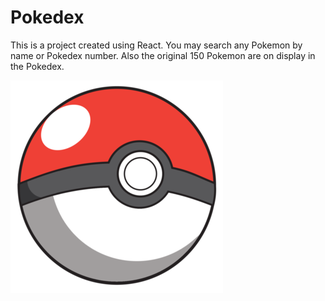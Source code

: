 # Pokedex
This is a project created using React. You may search any Pokemon by name or Pokedex number. Also the original 150 Pokemon are on display in the Pokedex.

![](public/poke-ball.png)